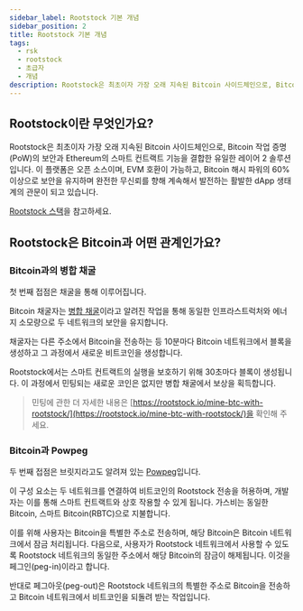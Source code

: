 ```yaml
---
sidebar_label: Rootstock 기본 개념
sidebar_position: 2
title: Rootstock 기본 개념
tags:
  - rsk
  - rootstock
  - 초급자
  - 개념
description: Rootstock은 최초이자 가장 오래 지속된 Bitcoin 사이드체인으로, Bitcoin 작업 증명(PoW)의 보안과 Ethereum의 스마트 컨트랙트 기능을 결합한 유일한 레이어 2 솔루션입니다.
---
```


## Rootstock이란 무엇인가요?

Rootstock은 최초이자 가장 오래 지속된 Bitcoin 사이드체인으로, Bitcoin 작업 증명(PoW)의 보안과 Ethereum의 스마트 컨트랙트 기능을 결합한 유일한 레이어 2 솔루션입니다. 이 플랫폼은 오픈 소스이며, EVM 호환이 가능하고, Bitcoin 해시 파워의 60% 이상으로 보안을 유지하며 완전한 무신뢰를 향해 계속해서 발전하는 활발한 dApp 생태계의 관문이 되고 있습니다.

[Rootstock 스택](/concepts/fundamentals/stack/)을 참고하세요.

## Rootstock은 Bitcoin과 어떤 관계인가요?

### Bitcoin과의 병합 채굴

첫 번째 접점은 채굴을 통해 이루어집니다.

Bitcoin 채굴자는
[병합 채굴](/node-operators/merged-mining/)이라고 알려진 작업을 통해
동일한 인프라스트럭처와 에너지 소모량으로 두 네트워크의 보안을 유지합니다.

채굴자는 다른 주소에서 Bitcoin을 전송하는 등
10분마다 Bitcoin 네트워크에서 블록을 생성하고
그 과정에서 새로운 비트코인을 생성합니다.

Rootstock에서는 스마트 컨트랙트의 실행을 보호하기 위해
30초마다 블록이 생성됩니다.
이 과정에서 민팅되는 새로운 코인은 없지만
병합 채굴에서 보상을 획득합니다.

> 민팅에 관한 더 자세한 내용은 [https://rootstock.io/mine-btc-with-rootstock/](https://rootstock.io/mine-btc-with-rootstock/)을 확인해 주세요.

### Bitcoin과 Powpeg

두 번째 접점은
브릿지라고도 알려져 있는
[Powpeg](/concepts/powpeg/)입니다.

이 구성 요소는 두 네트워크를 연결하여
비트코인의 Rootstock 전송을 허용하며,
개발자는 이를 통해 스마트 컨트랙트와 상호 작용할 수 있게 됩니다.
가스비는 동일한 Bitcoin, 스마트 Bitcoin(RBTC)으로 지불합니다.

이를 위해 사용자는 Bitcoin을 특별한 주소로 전송하며,
해당 Bitcoin은 Bitcoin 네트워크에서 잠금 처리됩니다.
다음으로, 사용자가 Rootstock 네트워크에서 사용할 수 있도록
Rootstock 네트워크의 동일한 주소에서
해당 Bitcoin의 잠금이 해제됩니다.
이것을 페그인(peg-in)이라고 합니다.

반대로 페그아웃(peg-out)은
Rootstock 네트워크의 특별한 주소로 Bitcoin을 전송하고
Bitcoin 네트워크에서 비트코인을 되돌려 받는 작업입니다.
